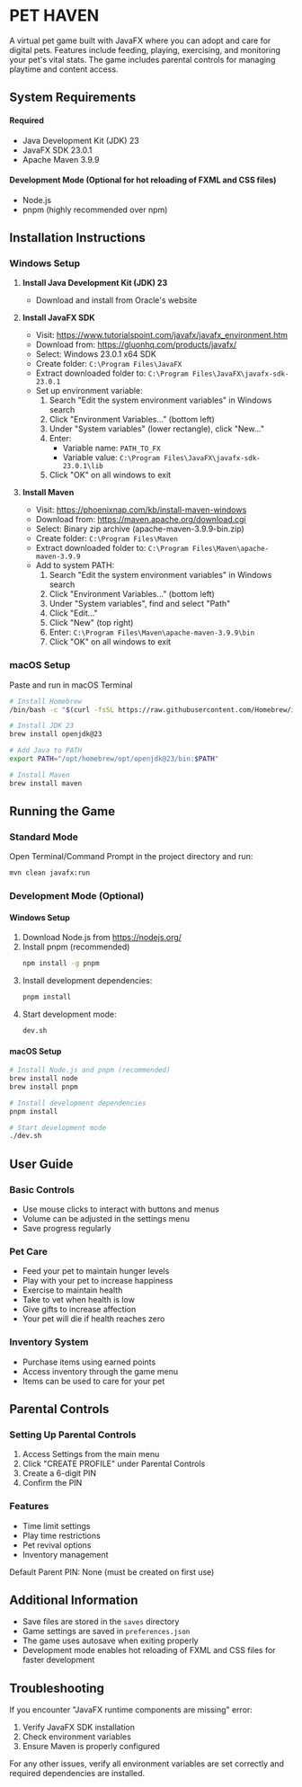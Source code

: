 # PET HAVEN

A virtual pet game built with JavaFX where you can adopt and care for digital pets. Features include feeding, playing, exercising, and monitoring your pet's vital stats. The game includes parental controls for managing playtime and content access.

## System Requirements
#### Required
- Java Development Kit (JDK) 23
- JavaFX SDK 23.0.1
- Apache Maven 3.9.9

#### Development Mode (Optional for hot reloading of FXML and CSS files)
- Node.js
- pnpm (highly recommended over npm)

## Installation Instructions

### Windows Setup

1. **Install Java Development Kit (JDK) 23**
   - Download and install from Oracle's website

2. **Install JavaFX SDK**
   - Visit: https://www.tutorialspoint.com/javafx/javafx_environment.htm
   - Download from: https://gluonhq.com/products/javafx/
   - Select: Windows 23.0.1 x64 SDK
   - Create folder: `C:\Program Files\JavaFX`
   - Extract downloaded folder to: `C:\Program Files\JavaFX\javafx-sdk-23.0.1`
   - Set up environment variable:
     1. Search "Edit the system environment variables" in Windows search
     2. Click "Environment Variables..." (bottom left)
     3. Under "System variables" (lower rectangle), click "New..."
     4. Enter:
        - Variable name: `PATH_TO_FX`
        - Variable value: `C:\Program Files\JavaFX\javafx-sdk-23.0.1\lib`
     5. Click "OK" on all windows to exit

3. **Install Maven**
   - Visit: https://phoenixnap.com/kb/install-maven-windows
   - Download from: https://maven.apache.org/download.cgi
   - Select: Binary zip archive (apache-maven-3.9.9-bin.zip)
   - Create folder: `C:\Program Files\Maven`
   - Extract downloaded folder to: `C:\Program Files\Maven\apache-maven-3.9.9`
   - Add to system PATH:
     1. Search "Edit the system environment variables" in Windows search
     2. Click "Environment Variables..." (bottom left)
     3. Under "System variables", find and select "Path"
     4. Click "Edit..."
     5. Click "New" (top right)
     6. Enter: `C:\Program Files\Maven\apache-maven-3.9.9\bin`
     7. Click "OK" on all windows to exit

### macOS Setup
Paste and run in macOS Terminal
```bash
# Install Homebrew
/bin/bash -c "$(curl -fsSL https://raw.githubusercontent.com/Homebrew/install/HEAD/install.sh)"

# Install JDK 23
brew install openjdk@23

# Add Java to PATH
export PATH="/opt/homebrew/opt/openjdk@23/bin:$PATH"

# Install Maven
brew install maven
```

## Running the Game

### Standard Mode
Open Terminal/Command Prompt in the project directory and run:

```bash
mvn clean javafx:run
```

### Development Mode (Optional)

#### Windows Setup

1. Download Node.js from https://nodejs.org/
2. Install pnpm (recommended)
    ```bash
    npm install -g pnpm
    ```
3. Install development dependencies:
   ```bash
   pnpm install
   ```
4. Start development mode:
    ```bash
    dev.sh
    ```

#### macOS Setup
```bash
# Install Node.js and pnpm (recommended)
brew install node
brew install pnpm

# Install development dependencies
pnpm install

# Start development mode
./dev.sh
```

## User Guide

### Basic Controls
- Use mouse clicks to interact with buttons and menus
- Volume can be adjusted in the settings menu
- Save progress regularly

### Pet Care
- Feed your pet to maintain hunger levels
- Play with your pet to increase happiness
- Exercise to maintain health
- Take to vet when health is low
- Give gifts to increase affection
- Your pet will die if health reaches zero

### Inventory System
- Purchase items using earned points
- Access inventory through the game menu
- Items can be used to care for your pet

## Parental Controls

### Setting Up Parental Controls
1. Access Settings from the main menu
2. Click "CREATE PROFILE" under Parental Controls
3. Create a 6-digit PIN
4. Confirm the PIN

### Features
- Time limit settings
- Play time restrictions
- Pet revival options
- Inventory management

Default Parent PIN: None (must be created on first use)

## Additional Information

- Save files are stored in the `saves` directory
- Game settings are saved in `preferences.json`
- The game uses autosave when exiting properly
- Development mode enables hot reloading of FXML and CSS files for faster development

## Troubleshooting

If you encounter "JavaFX runtime components are missing" error:
1. Verify JavaFX SDK installation
2. Check environment variables
3. Ensure Maven is properly configured

For any other issues, verify all environment variables are set correctly and required dependencies are installed.

